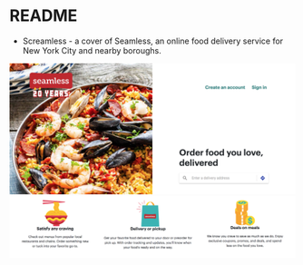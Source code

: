 # README

* Screamless - a cover of Seamless, an online food delivery service for New York City and nearby boroughs.

![splash](/app/assets/images/splashpage1.png?raw=true "Splash Page")
![splash2](/app/assets/images/splashpage2.png?raw=true "Splash Page2")


